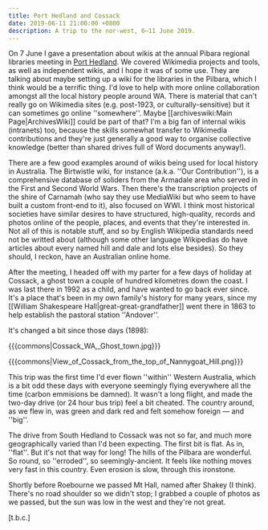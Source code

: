 ```yaml
---
title: Port Hedland and Cossack
date: 2019-06-11 21:00:00 +0800
description: A trip to the nor-west, 6–11 June 2019.
---
```


On 7 June I gave a presentation about wikis at the annual Pibara regional libraries meeting
in [Port Hedland](https://en.wikipedia.org/wiki/Port_Hedland).
We covered Wikimedia projects and tools, as well as independent wikis, and I hope it was of some use.
They are talking about maybe setting up a wiki for the libraries in the Pilbara,
which I think would be a terrific thing.
I'd love to help with more online collaboration amongst all the local history people around WA.
There is material that can't really go on Wikimedia sites (e.g. post-1923, or culturally-sensitive) but it can sometimes go online ''somewhere''.
Maybe [[archiveswiki:Main Page|ArchivesWiki]] could be part of that? I'm a big fan of internal wikis (intranets) too, because the skills somewhat transfer to Wikimedia contributions and they're just generally a good way to organise collective knowledge (better than shared drives full of Word documents anyway!).

There are a few good examples around of wikis being used for local history in Australia. The Birtwistle wiki, for instance (a.k.a. ''Our Contribution''), is a comprehensive database of soliders from the Armadale area who served in the First and Second World Wars. Then there's the transcription projects of the shire of Carnamah (who say they use MediaWiki but who seem to have built a custom front-end to it), also focused on WWI. I think most historical societies have similar desires to have structured, high-quality, records and photos online of the people, places, and events that they're interested in. Not all of this is notable stuff, and so by English Wikipedia standards need not be writted about (although some other language Wikipedias do have articles about every named hill and dale and lots else besides). So they should, I reckon, have an Australian online home.

After the meeting, I headed off with my parter for a few days of holiday at Cossack, a ghost town a couple of hundred kilometres down the coast. I was last there in 1992 as a child, and have wanted to go back ever since. It's a place that's been in my own family's history for many years, since my [[William Shakespeare Hall|great-great-grandfather]] went there in 1863 to help establish the pastoral station ''Andover''.

It's changed a bit since those days (1898):

{{{commons|Cossack_WA,_Ghost_town.jpg}}}

{{{commons|View_of_Cossack_from_the_top_of_Nannygoat_Hill.png}}}

This trip was the first time I'd ever flown ''within'' Western Australia, which is a bit odd these days with everyone seemingly flying everywhere all the time (carbon emmisions be damned). It wasn't a long flight, and made the two-day drive (or 24 hour bus trip) feel a bit cheated. The country around, as we flew in, was green and dark red and felt somehow foreign — and ''big''.

The drive from South Hedland to Cossack was not so far, and much more geographically varied than I'd been expecting. The first bit is flat. As in, ''flat''. But it's not that way for long! The hills of the Pilbara are wonderful. So round, so ''erroded'', so seemingly-ancient. It feels like nothing moves very fast in this country. Even erosion is slow, through this ironstone.

Shortly before Roebourne we passed Mt Hall, named after Shakey (I think). There's no road shoulder so we didn't stop; I grabbed a couple of photos as we passed, but the sun was low in the west and they're not great.

[t.b.c.]
